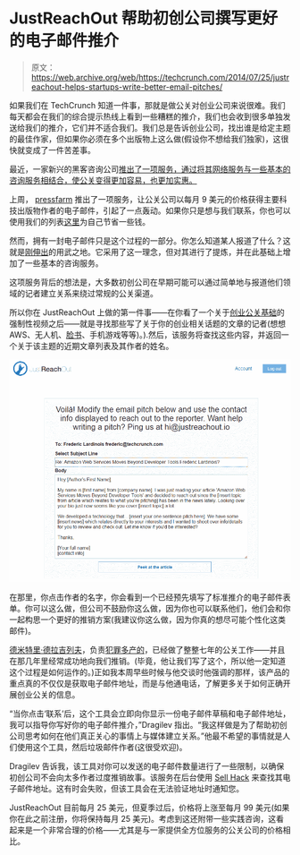 # JustReachOut 帮助初创公司撰写更好的电子邮件推介 

> 原文：<https://web.archive.org/web/https://techcrunch.com/2014/07/25/justreachout-helps-startups-write-better-email-pitches/>

如果我们在 TechCrunch 知道一件事，那就是做公关对创业公司来说很难。我们每天都会在我们的综合提示热线上看到一些糟糕的推介，我们也会收到很多单独发送给我们的推介，它们并不适合我们。我们总是告诉创业公司，找出谁是给定主题的最佳作家，但如果你必须在多个出版物上这么做(假设你不想给我们独家)，这很快就变成了一件苦差事。

最近，一家新兴的黑客咨询公司[推出了一项服务，通过将其网络服务与一些基本的咨询服务相结合，使公关变得更加容易，也更加实惠。](https://web.archive.org/web/20221007103004/http://www.criminallyprolific.com/)

上周， [pressfarm](https://web.archive.org/web/20221007103004/https://press.farm/) 推出了一项服务，让公关公司以每月 9 美元的价格获得主要科技出版物作者的电子邮件，引起了一点轰动。如果你只是想与我们联系，你也可以使用我们的列表[这里](https://web.archive.org/web/20221007103004/https://beta.techcrunch.com/2014/07/14/please-dont-spam-us/)为自己节省一些钱。

然而，拥有一封电子邮件只是这个过程的一部分。你怎么知道某人报道了什么？这就是[刚伸出](https://web.archive.org/web/20221007103004/http://www.crunchbase.com/organization/justreachout)的用武之地。它采用了这一理念，但对其进行了提炼，并在此基础上增加了一些基本的咨询服务。

这项服务背后的想法是，大多数初创公司在早期可能可以通过简单地与报道他们领域的记者建立关系来绕过常规的公关渠道。

所以你在 JustReachOut 上做的第一件事——在你看了一个关于[创业公关基础](https://web.archive.org/web/20221007103004/https://www.udemy.com/how-to-build-relationships-with-journalists/)的强制性视频之后——就是寻找那些写了关于你的创业相关话题的文章的记者(想想 AWS、无人机、[脸书](https://web.archive.org/web/20221007103004/http://www.crunchbase.com/organization/facebook)、手机游戏等等)。).然后，该服务将查找这些内容，并返回一个关于该主题的近期文章列表及其作者的姓名。

![2014-07-25_0941](img/517d4a9fb9e1921b1c3aac41ab098e56.png)

在那里，你点击作者的名字，你会看到一个已经预先填写了标准推介的电子邮件表单。你可以这么做，但公司不鼓励你这么做，因为你也可以联系他们，他们会和你一起构思一个更好的推销方案(我建议你这么做，因为你真的想尽可能个性化这类邮件)。

[德米特里·德拉吉列夫](https://web.archive.org/web/20221007103004/http://www.crunchbase.com/person/dmitry-dragilev)，负责[犯罪多产的](https://web.archive.org/web/20221007103004/http://www.crunchbase.com/organization/criminally-prolific)，已经做了整整七年的公关工作——并且在那几年里经常成功地向我们推销。(毕竟，他让我们写了这个，所以他一定知道这个过程是如何运作的。)正如我本周早些时候与他交谈时他强调的那样，该产品的重点真的不仅仅是获取电子邮件地址，而是与他通电话，了解更多关于如何正确开展创业公关的信息。

“当你点击‘联系’后，这个工具会立即向你显示一份电子邮件草稿和电子邮件地址，我可以指导你写好你的电子邮件推介，”Dragilev 指出。“我这样做是为了帮助初创公司思考如何在他们真正关心的事情上与媒体建立关系。”他最不希望的事情就是人们使用这个工具，然后垃圾邮件作者(这很受欢迎)。

Dragilev 告诉我，该工具对你可以发送的电子邮件数量进行了一些限制，以确保初创公司不会向太多作者过度推销故事。该服务在后台使用 [Sell Hack](https://web.archive.org/web/20221007103004/http://sellhack.com/) 来查找其电子邮件地址。这有时会失败，但该工具会在无法验证地址时通知您。

JustReachOut 目前每月 25 美元，但夏季过后，价格将上涨至每月 99 美元(如果你在此之前注册，你将保持每月 25 美元)。考虑到这还附带一些实践咨询，这看起来是一个非常合理的价格——尤其是与一家提供全方位服务的公关公司的价格相比。
